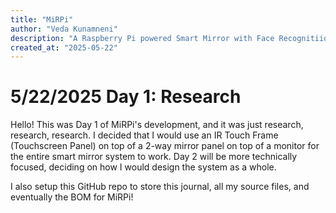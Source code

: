 ```yaml
---
title: "MiRPi"
author: "Veda Kunamneni"
description: "A Raspberry Pi powered Smart Mirror with Face Recognitiion and IoT/Smart Home integration"
created_at: "2025-05-22"
---
```

# 5/22/2025 Day 1: Research

Hello! This was Day 1 of MiRPi's development, and it was just research, research, research. I decided that I would use an IR Touch Frame (Touchscreen Panel) on top of a 2-way mirror panel on top of a monitor for the entire smart mirror system to work. Day 2 will be more technically focused, deciding on how I would design the system as a whole.

I also setup this GitHub repo to store this journal, all my source files, and eventually the BOM for MiRPi!
